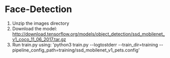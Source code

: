 # Face-Detection

1) Unzip the images directory
2) Download the model: http://download.tensorflow.org/models/object_detection/ssd_mobilenet_v1_coco_11_06_2017.tar.gz
3) Run train.py using: 'python3 train.py --logtostderr --train_dir=training --pipeline_config_path=training/ssd_mobilenet_v1_pets.config'
